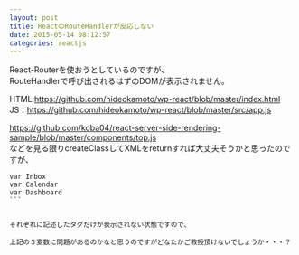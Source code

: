 ```yaml
---
layout: post
title: ReactのRouteHandlerが反応しない
date: 2015-05-14 08:12:57
categories: reactjs
---
```

<p>React-Routerを使おうとしているのですが、<br>
RouteHandlerで呼び出されるはずのDOMが表示されません。</p>

<p>HTML:<a href="https://github.com/hideokamoto/wp-react/blob/master/index.html" rel="nofollow noreferrer">https://github.com/hideokamoto/wp-react/blob/master/index.html</a><br>
JS：<a href="https://github.com/hideokamoto/wp-react/blob/master/src/app.js" rel="nofollow noreferrer">https://github.com/hideokamoto/wp-react/blob/master/src/app.js</a></p>

<p><a href="https://github.com/koba04/react-server-side-rendering-sample/blob/master/components/top.js" rel="nofollow noreferrer">https://github.com/koba04/react-server-side-rendering-sample/blob/master/components/top.js</a><br>
などを見る限りcreateClassしてXMLをreturnすれば大丈夫そうかと思ったのですが、</p>

<pre class="lang-js prettyprint-override"><code>var Inbox
var Calendar
var Dashboard
```

<p>それぞれに記述したタグだけが表示されない状態ですので、<br>
上記の３変数に問題があるのかなと思うのですがどなたかご教授頂けないでしょうか・・・？</p>
